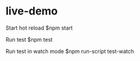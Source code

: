 # live-demo

Start hot reload
    $npm start

Run test
    $npm test

Run test in watch mode
    $npm run-script test-watch